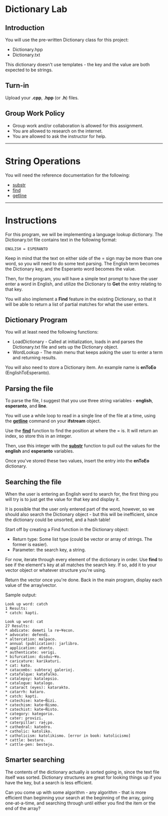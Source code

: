 # Dictionary Lab

## Introduction

You will use the pre-written Dictionary class for this project:

* Dictionary.hpp
* Dictionary.txt

This dictionary doesn't use templates - the key and the value are both expected to be strings.

## Turn-in

Upload your **.cpp**, **.hpp** (or **.h**) files.

## Group Work Policy

* Group work and/or collaboration is allowed for this assignment.
* You are allowed to research on the internet.
* You are allowed to ask the instructor for help.

---

# String Operations

You will need the reference documentation for the following:

* [substr](http://www.cplusplus.com/reference/string/string/substr/)
* [find](http://www.cplusplus.com/reference/string/string/find/)
* [getline](http://www.cplusplus.com/reference/string/string/getline/)

---

# Instructions

For this program, we will be implementing a language lookup dictionary. The Dictionary.txt file contains text in the following format:

	ENGLISH = ESPERANTO

Keep in mind that the text on either side of the = sign may be more than one word, so you will need to do some text parsing. The English term becomes the Dictionary key, and the Esperanto word becomes the value.

Then, for the program, you will have a simple text prompt to have the user enter a word in English, and utilize the Dictionary to **Get** the entry relating to that key. 

You will also implement a **Find** feature in the existing Dictionary, so that it will be able to return a list of partial matches for what the user enters.

## Dictionary Program

You will at least need the following functions:

* LoadDictionary - Called at initialization, loads in and parses the Dictionary.txt file and sets up the Dictionary object.
* WordLookup - The main menu that keeps asking the user to enter a term and returning results.

You will also need to store a Dictionary item. An example name is **enToEo** (EnglishToEsperanto).

## Parsing the file

To parse the file, I suggest that you use three string variables - **english**, **esperanto**, and **line**.

You will use a while loop to read in a single line of the file at a time, using the [**getline**](http://www.cplusplus.com/reference/string/string/getline/) command on your **ifstream** object.

Use the [**find**](http://www.cplusplus.com/reference/string/string/find/) function to find the position at where the = is. It will return an index, so store this in an integer.

Then, use this integer with the [**substr**](http://www.cplusplus.com/reference/string/string/substr/) function to pull out the values for the **english** and **esperanto** variables.

Once you've stored these two values, insert the entry into the **enToEo** dictionary.

## Searching the file

When the user is entering an English word to search for, the first thing you will try is to just get the value for that key and display it.

It is possible that the user only entered part of the word, however, so we should also search the Dictionary object - but this will be inefficient, since the dictionary could be unsorted, and a hash table!

Start off by creating a Find function in the Dictionary object:

* Return type: Some list type (could be vector<string> or array of strings. The former is easier).
* Parameter: the search key, a string.

For now, iterate through every element of the dictionary in order. Use **find** to see if the element's key at all matches the search key. If so, add it to your vector<string> object or whatever structure you're using.

Return the vector<string> once you're done. Back in the main program, display each value of the array/vector.

Sample output:

	Look up word: catch
	1 Results:
	* catch: kapti.

	Look up word: cat
	27 Results:
	* abdicate: demeti la re─¥econ.
	* advocate: defendi.
	* altercation: malpaco.
	* annual (publication): jarlibro.
	* application: atento.
	* authenticate: verigi.
	* bifurcation: disdui─¥o.
	* caricature: karikaturi.
	* cat: kato.
	* catacombs: subteraj galerioj.
	* catafalque: katafalko.
	* catalepsy: katalepsio.
	* catalogue: katalogo.
	* cataract (eyes): katarakto.
	* catarrh: kataro.
	* catch: kapti.
	* catechise: kate─Ñizi.
	* catechism: kate─Ñismo.
	* catechist: kate─Ñisto.
	* category: kategorio.
	* cater: provizi.
	* caterpillar: ra┼¡po.
	* cathedral: katedro.
	* catholic: katoliko.
	* catholicism: katolikismo. [error in book: katolicismo]
	* cattle: bestaro.
	* cattle-pen: bestejo.

## Smarter searching

The contents of the dictionary actually *is* sorted going in, since the text file itself was sorted. Dictionary structures are great for looking things up if you have the key, but a search is less efficient.

Can you come up with some algorithm - any algorithm - that is more efficient than beginning your search at the beginning of the array, going one-at-a-time, and searching through until either you find the item or the end of the array?
